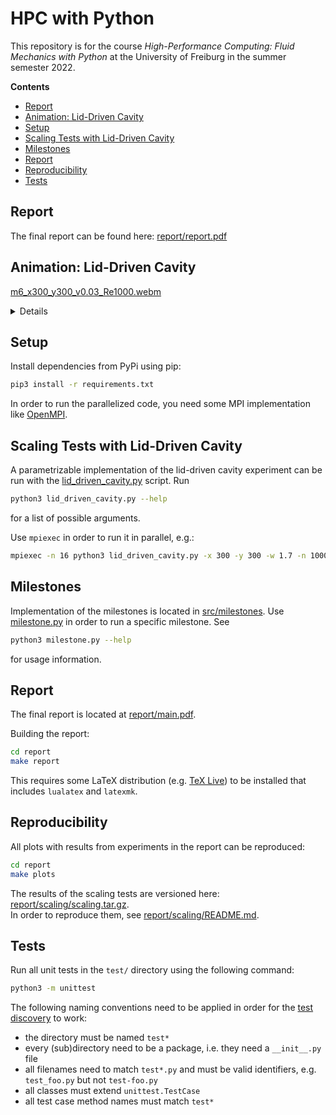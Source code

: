 <!-- omit in toc -->
# HPC with Python

This repository is for the course _High-Performance Computing: Fluid Mechanics
with Python_ at the University of Freiburg in the summer semester 2022.

**Contents**

- [Report](#report)
- [Animation: Lid-Driven Cavity](#animation-lid-driven-cavity)
- [Setup](#setup)
- [Scaling Tests with Lid-Driven Cavity](#scaling-tests-with-lid-driven-cavity)
- [Milestones](#milestones)
- [Report](#report-1)
- [Reproducibility](#reproducibility)
- [Tests](#tests)

## Report

The final report can be found here: [report/report.pdf](report/report.pdf)

## Animation: Lid-Driven Cavity

[m6_x300_y300_v0.03_Re1000.webm](https://user-images.githubusercontent.com/39537032/182847788-903f7f5b-e381-4c12-977a-41c67552431a.mp4)

<details>

The versioned video is located under [report/media/m6_x300_y300_v0.03_Re1000.webm](report/media/m6_x300_y300_v0.03_Re1000.webm).

</details>

## Setup

Install dependencies from PyPi using pip:
```sh
pip3 install -r requirements.txt
```

In order to run the parallelized code, you need some MPI implementation like [OpenMPI](https://www.open-mpi.org).

## Scaling Tests with Lid-Driven Cavity

A parametrizable implementation of the lid-driven cavity experiment can be run with the
[lid_driven_cavity.py](lid_driven_cavity.py) script. Run
```sh
python3 lid_driven_cavity.py --help
```
for a list of possible arguments.

Use `mpiexec` in order to run it in parallel, e.g.:
```sh
mpiexec -n 16 python3 lid_driven_cavity.py -x 300 -y 300 -w 1.7 -n 100000
```

## Milestones

Implementation of the milestones is located in [src/milestones](src/milestones).
Use [milestone.py](milestone.py) in order to run a specific milestone. See
```sh
python3 milestone.py --help
```
for usage information.

## Report

The final report is located at [report/main.pdf](main.report/main.pdf).

Building the report:
```sh
cd report
make report
```

This requires some LaTeX distribution (e.g. [TeX Live](https://tug.org/texlive/)) to be installed that includes `lualatex` and `latexmk`.

## Reproducibility

All plots with results from experiments in the report can be reproduced:
```sh
cd report
make plots
```

The results of the scaling tests are versioned here: [report/scaling/scaling.tar.gz](report/scaling/scaling.tar.gz).  
In order to reproduce them, see [report/scaling/README.md](report/scaling/README.md).

## Tests

Run all unit tests in the `test/` directory using the following command:
```sh
python3 -m unittest
```
The following naming conventions need to be applied in order for the
[test discovery](https://docs.python.org/3/library/unittest.html#unittest-test-discovery)
to work:
- the directory must be named `test*`
- every (sub)directory need to be a package, i.e. they need a `__init__.py` file
- all filenames need to match `test*.py` and must be valid identifiers, e.g.
  `test_foo.py` but not `test-foo.py`
- all classes must extend `unittest.TestCase`
- all test case method names must match `test*`

